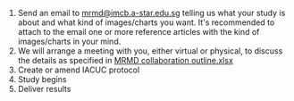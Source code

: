 1. Send an email to mrmd@imcb.a-star.edu.sg telling us what your study is about and what kind of images/charts you want. It's recommended to attach to the email one or more reference articles with the kind of images/charts in your mind.
2. We will arrange a meeting with you, either virtual or physical, to discuss the details as specified in <a href="/MRMD%20collaboration%20outline.xlsx" download="MRMD collaboration outline.xlsx">MRMD collaboration outline.xlsx</a>
3. Create or amend IACUC protocol
4. Study begins
5. Deliver results
